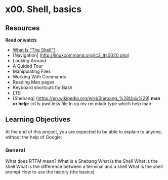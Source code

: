 # x00. Shell, basics
## Resources
**Read or watch:**
* [What Is “The Shell”?](http://linuxcommand.org/lc3_lts0010.php)
* [Navigation] (http://linuxcommand.org/lc3_lts0020.php)
* Looking Around
* A Guided Tour
* Manipulating Files
* Working With Commands
* Reading Man pages
* Keyboard shortcuts for Bash
* LTS
* [Shebang] (https://en.wikipedia.org/wiki/Shebang_%28Unix%29)
**man or help:**
cd
ls
pwd
less
file
ln
cp
mv
rm
mkdir
type
which
help
man
## Learning Objectives
At the end of this project, you are expected to be able to explain to anyone, without the help of Google:

### General
What does RTFM mean?
What is a Shebang
What is the Shell
What is the shell
What is the difference between a terminal and a shell
What is the shell prompt
How to use the history (the basics)
